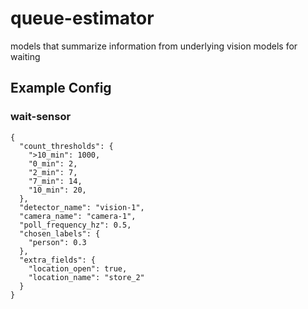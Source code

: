 # queue-estimator
models that summarize information from underlying vision models for waiting

## Example Config

### wait-sensor
```
{
  "count_thresholds": {
    ">10_min": 1000,
    "0_min": 2,
    "2_min": 7,
    "7_min": 14,
    "10_min": 20,
  },
  "detector_name": "vision-1",
  "camera_name": "camera-1",
  "poll_frequency_hz": 0.5,
  "chosen_labels": {
    "person": 0.3
  },
  "extra_fields": {
    "location_open": true,
    "location_name": "store_2"
  }
}
```
